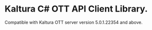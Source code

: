 # Kaltura C# OTT API Client Library.
Compatible with Kaltura OTT server version 5.0.1.22354 and above.
